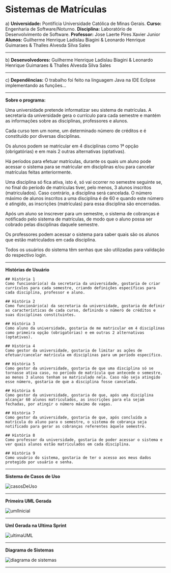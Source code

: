 # Sistemas de Matrículas 

a) **Universidade:** Pontifícia Universidade Católica de Minas Gerais. 
**Curso:** Engenharia de Software/Noturno. 
**Disciplina:** Laboratório de Desenvolvimento de Software. **Professor:** Jose Laerte Pires Xavier Junior 
**Alunos:** Guilherme Henrique Ladislau Biagini & Leonardo Henrique Guimaraes & Thalles Alvesda Silva Sales

---------------------------------------------------------------------------------------------------------------------------------

b) **Desenvolvedores:** Guilherme Henrique Ladislau Biagini & Leonardo Henrique Guimaraes & Thalles Alvesda Silva Sales

---------------------------------------------------------------------------------------------------------------------------------

c) **Dependências:** O  trabalho foi feito na linguagem Java na IDE Eclipse implementando as funções...

---------------------------------------------------------------------------------------------------------------------------------

**Sobre o programa:**

Uma universidade pretende informatizar seu sistema de matrículas. A secretaria da universidade gera o currículo para cada semestre e mantém as informações sobre as disciplinas, professores e alunos.

Cada curso tem um nome, um determinado número de créditos e é constituído por diversas disciplinas.

Os alunos podem se matricular em 4 disciplinas como 1ª opção (obrigatórias) e em mais 2 outras alternativas (optativas).

Há períodos para efetuar matrículas, durante os quais um aluno pode acessar o sistema para se matricular em disciplinas e/ou para cancelar matrículas feitas anteriormente.

Uma disciplina só fica ativa, isto é, só vai ocorrer no semestre seguinte se, no final do período de matrículas tiver, pelo menos, 3 alunos inscritos (matriculados). Caso contrário, a disciplina será cancelada. O número máximo de alunos inscritos a uma disciplina é de 60 e quando este número é atingido, as inscrições (matrículas) para essa disciplina são encerradas.

Após um aluno se inscrever para um semestre, o sistema de cobranças é notificado pelo sistema de matrículas, de modo que o aluno possa ser cobrado pelas disciplinas daquele semestre.

Os professores podem acessar o sistema para saber quais são os alunos que estão matriculados em cada disciplina.

Todos os usuários do sistema têm senhas que são utilizadas para validação do respectivo login.

--------------------------------------------------------------------------------------------------------------------------------------

**Histórias de Usuário**  
```
## História 1
Como funcionário(a) da secretaria da universidade, gostaria de criar currículos para cada semestre, criando definições específicas para cada disciplina, professor e aluno.

## História 2
Como funcionário(a) da secretaria da universidade, gostaria de definir as características de cada curso, definindo o número de créditos e suas disciplinas constituintes.

## História 3
Como aluno da universidade, gostaria de me matricular em 4 disciplinas como primeira opção (obrigatórias) e em outras 2 alternativas (optativas).

## História 4
Como gestor da universidade, gostaria de limitar as ações de efetuar/cancelar matrícula em disciplinas para um período específico.

## História 5
Como gestor da universidade, gostaria de que uma disciplina só se tornasse ativa caso, no período de matrícula que antecede o semestre, ao menos 3 alunos tenham se matriculado nela. Caso não seja atingido esse número, gostaria de que a disciplina fosse cancelada.

## História 6
Como gestor da universidade, gostaria de que, após uma disciplina alcançar 60 alunos matriculados, as inscrições para ela sejam fechadas, por atingir o número máximo de vagas.

## História 7
Como gestor da universidade, gostaria de que, após concluída a matrícula do aluno para o semestre, o sistema de cobrança seja notificado para gerar as cobranças referentes àquele semestre.

## História 8
Como professor da universidade, gostaria de poder acessar o sistema e ver quais alunos estão matriculados em cada disciplina.

## História 9
Como usuário do sistema, gostaria de ter o acesso aos meus dados protegido por usuário e senha.

```

----------------------------------------------------------------------------------------------------------------------------------------
**Sistema de Casos de Uso**

![casosDeUso](https://user-images.githubusercontent.com/38760047/132139391-e39fdeee-822f-43cf-9d68-7ffab56f7459.PNG)

----------------------------------------------------------------------------------------------------------------------------------------
**Primeira UML Gerada**

![umlInicial](https://user-images.githubusercontent.com/38760047/132139623-88ae4b35-8de9-4a9f-9d33-a6978c02fc85.PNG)

----------------------------------------------------------------------------------------------------------------------------------------
**Uml Gerada na Ultima Sprint**

![ultimaUML](https://user-images.githubusercontent.com/38760047/132148493-803d0b89-9198-43e5-81ed-8cbac1902356.PNG)

----------------------------------------------------------------------------------------------------------------------------------------
**Diagrama de Sistemas**

![diagrama de sistemas](https://user-images.githubusercontent.com/38760047/132154806-ad2e68b7-5469-4380-997a-4a773f4136dd.PNG)

----------------------------------------------------------------------------------------------------------------------------------------
